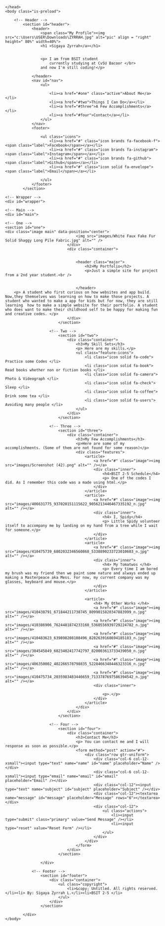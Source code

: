 <!DOCTYPE HTML>
<html>
	<head>
		<title> My Portfolio </title>
		<meta charset="utf-8" />
		<meta name="port" content="width=device-width, initial-scale=1, user-scalable=no" />
		<link rel="stylesheet" href="assets/css/main.css" />
		
	</head>
	<body class="is-preload">

		<!-- Header -->
			<section id="header">
				<header>
					<span class="My Profile"><img src="c:\Users\USER\Downloads\ZYRRAH.jpg" alt="pic" align = "right" height=" 80%" width=40%">
					<h1 >Sigaya Zyrrah</a></h1>
					

					<p> I am from BSIT student 
						currently studying at CvSU Bacoor </br>
					and now I'm still coding!</p>
					 
				</header>
				<nav id="nav">
					<ul>
						
						<li><a href="#one" class="active">About Me</a></li>
						<li><a href="#two">Things I Can Do</a></li>
						<li><a href="#three">A Few Accomplishments</a></li>
						<li><a href="#four">Contact</a></li>
					</ul>
				</nav>
				<footer>
					
					<ul class="icons">
						<li><a href="#" class="icon brands fa-facebook-f"><span class="label">Facebook</span></a></li>
						<li><a href="#" class="icon brands fa-instagram"><span class="label">Instagram</span></a></li>
						<li><a href="#" class="icon brands fa-github"><span class="label">Github</span></a></li>
						<li><a href="#" class="icon solid fa-envelope"><span class="label">Email</span></a></li>
						
					</ul>
				</footer>
			</section>

	<!-- Wrapper -->
	<div id="wrapper">

	<!-- Main -->
	<div id="main">

	<!-- One -->
	<section id="one">
	<div class="image main" data-position="center">
									<img src="images/White Faux Fake Fur Solid Shaggy Long Pile Fabric.jpg" alt="" />
								</div>
								<div class="container">
									
									
									<header class="major">
										<h2>My Portfolio</h2>
										<p>Just a simple site for project from a 2nd year student.<br />
										

									</header>
		<p> A student who first curious on how websites and app build. Now,they themselves was learning on how to make those projects. A student who wanted to make a app for kids but for now, they are still learning  how to make a simple website for their portfolio. A student who does want to make their childhood self to be happy for making fun and creative codes. </p>
								</div>
							</section>

						<!-- Two -->
							<section id="two">
								<div class="container">
									<h3>My Skill Sets</h3>
									<p> Here are my skills.</p>
									<ul class="feature-icons">
										<li class="icon solid fa-code"> Practice some Codes </li>
										<li class="icon solid fa-book"> Read books whether non or fiction books </li>
										<li class="icon solid fa-camera"> Photo & Videograph </li>
										<li class="icon solid fa-check"> Sleep </li>
										<li class="icon solid fa-coffee"> Drink some tea </li>
										<li class="icon solid fa-users"> Avoiding many people </li>
									</ul>
								</div>
							</section>

						<!-- Three -->
							<section id="three">
								<div class="container">
									<h3>My Few Accomplishments</h3>
									<p>Here are some of my accomplishments. (Some of them are not found for some reason)</p>
									<div class="features">
										<article>
											<a href="#" class="image"><img src="images/Screenshot (42).png" alt="" /></a>
											<div class="inner">
												<h4>BSIT 2-5 Schedule</h4>
												<p> One of the codes I did. As I remember this code was a made using html.</p>
											</div>
										</article>
										<article>
											<a href="#" class="image"><img src="images/406631775_937020151115622_9056213446467335192_n.jpg" alt="" /></a>
											<div class="inner">
												<h4> I, Spidy</h4>
												<p> Little Spidy volunteer itself to accompany me by landing on my hand from a tree while I wait for someone.</p>
											</div>
										</article>
										<article>
											<a href="#" class="image"><img src="images/410475739_6802032346560868_5338890233723010603_n.jpg" alt="" /></a>
											<div class="inner">
												<h4> My Tomatwos </h4>
												<p> Every time I am bored my brush was my friend then we paint some nature and always ended up making a Masterpeace aka Mess. For now, my current company was my glasses, keyboard and mouse.</p>
											</div>
										</article>

										<article>
											<h4> My Other Works </h4>
											<a href="#" class="image"><img src="images/410438791_671844211738745_8099015820347883999_n.jpg" alt="" /></a>
											<a href="#" class="image"><img src="images/410386906_7624481874233160_5360556939729224782_n.jpg" alt="" /></a>
											<a href="#" class="image"><img src="images/410483623_639898208108496_8282639168694185183_n.jpg" alt="" /></a>
											<a href="#" class="image"><img src="images/384545849_6823402417742797_820003613733439050_n.jpg" alt="" /></a>
											<a href="#" class="image"><img src="images/406350002_402266578798835_5228466348446323316_n.jpg" alt="" /></a>
											<a href="#" class="image"><img src="images/410475734_2035983483446659_7133787697586394542_n.jpg" alt="" /></a>
											<div class="inner">
												
												<p>.</p>
											</div>
										</article>
									</div>
								</div>
							</section>

						<!-- Four -->
							<section id="four">
								<div class="container">
									<h3>Contact Me</h3>
									<p> You can contact me and I will response as soon as possible.</p>
									<form method="post" action="#">
										<div class="row gtr-uniform">
											<div class="col-6 col-12-xsmall"><input type="text" name="name" id="name" placeholder="Name" /></div>
											<div class="col-6 col-12-xsmall"><input type="email" name="email" id="email" placeholder="Email" /></div>
											<div class="col-12"><input type="text" name="subject" id="subject" placeholder="Subject" /></div>
											<div class="col-12"><textarea name="message" id="message" placeholder="Message" rows="6"></textarea></div>
											<div class="col-12">
												<ul class="actions">
													<li><input type="submit" class="primary" value="Send Message" /></li>
													<li><input type="reset" value="Reset Form" /></li>
												</ul>
											</div>
										</div>
									</form>
								</div>
							</section>

					</div>

				<!-- Footer -->
					<section id="footer">
						<div class="container">
							<ul class="copyright">
								<li>&copy; Untitled. All rights reserved.</li><li> By: Sigaya Zyrrah L.</li><li>BSIT 2-5 </li>
							</ul>
						</div>
					</section>

			</div>
	</body>
</html>
